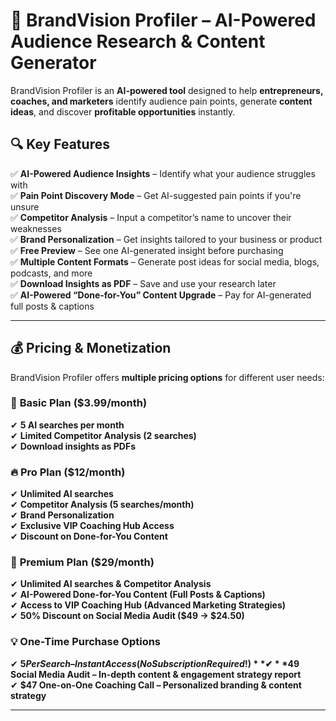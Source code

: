 # 🚀 BrandVision Profiler – AI-Powered Audience Research & Content Generator

BrandVision Profiler is an **AI-powered tool** designed to help **entrepreneurs, coaches, and marketers** identify audience pain points, generate **content ideas**, and discover **profitable opportunities** instantly.

## 🔍 **Key Features**
✅ **AI-Powered Audience Insights** – Identify what your audience struggles with  
✅ **Pain Point Discovery Mode** – Get AI-suggested pain points if you're unsure  
✅ **Competitor Analysis** – Input a competitor’s name to uncover their weaknesses  
✅ **Brand Personalization** – Get insights tailored to your business or product  
✅ **Free Preview** – See one AI-generated insight before purchasing  
✅ **Multiple Content Formats** – Generate post ideas for social media, blogs, podcasts, and more  
✅ **Download Insights as PDF** – Save and use your research later  
✅ **AI-Powered “Done-for-You” Content Upgrade** – Pay for AI-generated full posts & captions  

---

## 💰 **Pricing & Monetization**
BrandVision Profiler offers **multiple pricing options** for different user needs:

### 🔹 **Basic Plan ($3.99/month)**
✔ **5 AI searches per month**  
✔ **Limited Competitor Analysis (2 searches)**  
✔ **Download insights as PDFs**  

### 🔥 **Pro Plan ($12/month)**
✔ **Unlimited AI searches**  
✔ **Competitor Analysis (5 searches/month)**  
✔ **Brand Personalization**  
✔ **Exclusive VIP Coaching Hub Access**  
✔ **Discount on Done-for-You Content**  

### 🚀 **Premium Plan ($29/month)**
✔ **Unlimited AI searches & Competitor Analysis**  
✔ **AI-Powered Done-for-You Content (Full Posts & Captions)**  
✔ **Access to VIP Coaching Hub (Advanced Marketing Strategies)**  
✔ **50% Discount on Social Media Audit ($49 → $24.50)**  

### 💡 **One-Time Purchase Options**
✔ **$5 Per Search – Instant Access (No Subscription Required!)**  
✔ **$49 Social Media Audit – In-depth content & engagement strategy report**  
✔ **$47 One-on-One Coaching Call – Personalized branding & content strategy**  

---
